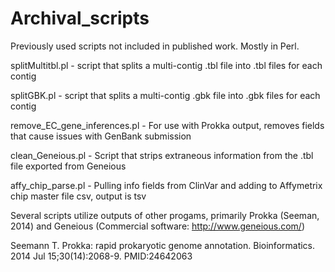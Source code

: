 # Archival_scripts

Previously used scripts not included in published work. Mostly in Perl.

splitMultitbl.pl - script that splits a multi-contig .tbl file into .tbl files for each contig

splitGBK.pl - script that splits a multi-contig .gbk file into .gbk files for each contig

remove_EC_gene_inferences.pl - For use with Prokka output, removes fields that cause issues with GenBank submission

clean_Geneious.pl - Script that strips extraneous information from the .tbl file exported from Geneious

affy_chip_parse.pl - Pulling info fields from ClinVar and adding to Affymetrix chip master file csv, output is tsv


Several scripts utilize outputs of other progams, primarily Prokka (Seeman, 2014) and Geneious (Commercial software: http://www.geneious.com/)

Seemann T. Prokka: rapid prokaryotic genome annotation. Bioinformatics. 2014 Jul 15;30(14):2068-9. PMID:24642063
